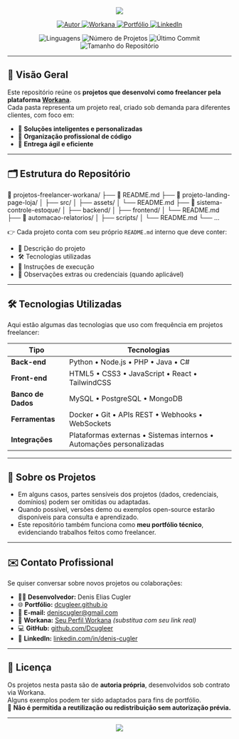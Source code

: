 <!-- Banner Gradiente Futurista -->
<p align="center">
  <img src="https://capsule-render.vercel.app/api?type=rect&color=0:0f0c29,50:302b63,100:24243e&height=100&section=header&text=🚀%20Projetos%20de%20Freelancer%20—%20Workana&fontSize=28&fontColor=ffffff&fontAlignY=55&animation=fadeIn" />
</p>

<!-- Badges -->
<p align="center">
  <a href="https://github.com/Dcugleer">
    <img src="https://img.shields.io/badge/Autor-Denis%20Elias%20Cugler-0A66C2?style=for-the-badge&logo=github" alt="Autor">
  </a>
  <a href="https://www.workana.com">
    <img src="https://img.shields.io/badge/Workana-Freelancer-0084FF?style=for-the-badge&logo=workana&logoColor=white" alt="Workana">
  </a>
  <a href="https://dcugleer.github.io">
    <img src="https://img.shields.io/badge/Portfólio-Online-1ABC9C?style=for-the-badge&logo=google-chrome&logoColor=white" alt="Portfólio">
  </a>
  <a href="https://www.linkedin.com/in/denis-cugler">
    <img src="https://img.shields.io/badge/LinkedIn-Perfil-0A66C2?style=for-the-badge&logo=linkedin&logoColor=white" alt="LinkedIn">
  </a>
</p>

<p align="center">
  <img src="https://img.shields.io/github/languages/count/Dcugleer/Workana-Freelancers?style=for-the-badge&color=6a0dad&label=Linguagens" alt="Linguagens">
  <img src="https://img.shields.io/github/directory-file-count/Dcugleer/Workana-Freelancers?style=for-the-badge&color=6a0dad&label=Projetos" alt="Número de Projetos">
  <img src="https://img.shields.io/github/last-commit/Dcugleer/Workana-Freelancers?style=for-the-badge&color=6a0dad&label=Último%20Commit" alt="Último Commit">
  <img src="https://img.shields.io/github/repo-size/Dcugleer/Workana-Freelancers?style=for-the-badge&color=6a0dad&label=Tamanho" alt="Tamanho do Repositório">
</p>

---

## 🧭 Visão Geral

Este repositório reúne os **projetos que desenvolvi como freelancer pela plataforma [Workana](https://www.workana.com)**.  
Cada pasta representa um projeto real, criado sob demanda para diferentes clientes, com foco em:

- 🧠 **Soluções inteligentes e personalizadas**  
- 🧱 **Organização profissional de código**  
- 🚀 **Entrega ágil e eficiente**

---

## 🗂 Estrutura do Repositório



📂 projetos-freelancer-workana/
├── 📝 README.md
├── 📂 projeto-landing-page-loja/
│ ├── src/
│ ├── assets/
│ └── README.md
├── 📂 sistema-controle-estoque/
│ ├── backend/
│ ├── frontend/
│ └── README.md
├── 📂 automacao-relatorios/
│ ├── scripts/
│ └── README.md
└── ...


👉 Cada projeto conta com seu próprio `README.md` interno que deve conter:  
- 📌 Descrição do projeto  
- 🛠️ Tecnologias utilizadas  
- 🚀 Instruções de execução  
- 📝 Observações extras ou credenciais (quando aplicável)

---

## 🛠 Tecnologias Utilizadas

Aqui estão algumas das tecnologias que uso com frequência em projetos freelancer:

| Tipo              | Tecnologias |
|-------------------|-------------|
| **Back-end**      | Python • Node.js • PHP • Java • C# |
| **Front-end**     | HTML5 • CSS3 • JavaScript • React • TailwindCSS |
| **Banco de Dados**| MySQL • PostgreSQL • MongoDB |
| **Ferramentas**   | Docker • Git • APIs REST • Webhooks • WebSockets |
| **Integrações**   | Plataformas externas • Sistemas internos • Automações personalizadas |

---

## 📢 Sobre os Projetos

- Em alguns casos, partes sensíveis dos projetos (dados, credenciais, domínios) podem ser omitidas ou adaptadas.  
- Quando possível, versões demo ou exemplos open-source estarão disponíveis para consulta e aprendizado.  
- Este repositório também funciona como **meu portfólio técnico**, evidenciando trabalhos feitos como freelancer.

---

## ✉️ Contato Profissional

Se quiser conversar sobre novos projetos ou colaborações:

- 👨‍💻 **Desenvolvedor:** Denis Elias Cugler  
- 🌐 **Portfólio:** [dcugleer.github.io](https://dcugleer.github.io)  
- 📧 **E-mail:** [deniscugler@gmail.com](mailto:deniscugler@gmail.com)  
- 💼 **Workana:** [Seu Perfil Workana](https://www.workana.com) *(substitua com seu link real)*  
- 💻 **GitHub:** [github.com/Dcugleer](https://github.com/Dcugleer)  
- 🔗 **LinkedIn:** [linkedin.com/in/denis-cugler](https://www.linkedin.com/in/denis-cugler)

---

## 📜 Licença

Os projetos nesta pasta são de **autoria própria**, desenvolvidos sob contrato via Workana.  
Alguns exemplos podem ter sido adaptados para fins de portfólio.  
🚫 **Não é permitida a reutilização ou redistribuição sem autorização prévia.**

---

<p align="center">
  <img src="https://capsule-render.vercel.app/api?type=rect&color=0:24243e,50:302b63,100:0f0c29&height=70&section=footer&text=🚀%20Feito%20com%20dedicação%20por%20Denis%20Elias%20Cugler&fontSize=16&fontColor=ffffff&animation=fadeIn" />
</p>
